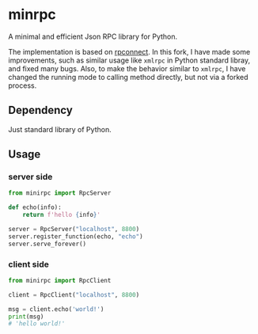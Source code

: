 # minrpc

A minimal and efficient Json RPC library for Python.

The implementation is based on [rpconnect](https://github.com/MaineKuehn/rpconnect). In this fork, I have made some improvements, such as similar usage like `xmlrpc` in Python standard libray, and fixed many bugs. Also, to make the behavior similar to `xmlrpc`, I have changed the running mode to calling method directly, but not via a forked process.

## Dependency

Just standard library of Python.

## Usage

### server side

```python
from minirpc import RpcServer

def echo(info):
    return f'hello {info}'

server = RpcServer("localhost", 8800)
server.register_function(echo, "echo")
server.serve_forever()
```

### client side

```python
from minirpc import RpcClient

client = RpcClient("localhost", 8800)

msg = client.echo('world!')
print(msg)
# 'hello world!'
```

